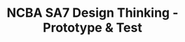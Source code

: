 ---
_db_id: 886
content_type: project
flavours:
- none
prerequisites:
  hard:
  - national-qualifications-framework/ncba/content/design-thinking-prototype-and-test
ready: true
submission_type: link
tags:
- docx
title: NCBA SA7 Design Thinking - Prototype & Test
---